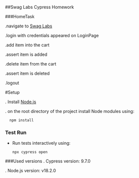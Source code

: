##Swag Labs Cypress Homework

###HomeTask


.navigate to [Swag Labs](https://www.saucedemo.com/)

.login with credentials appeared on LoginPage

.add item into the cart

.assert item is added

.delete item from the cart

.assert item is deleted

.logout

#Setup

. Install [Node.js](https://nodejs.org/en/)

. on the root directory of the project install Node modules using:
 ```
   npm install
   ```

### Test Run

* Run tests interactively using:
  ```
  npx cypress open
  ```
###Used versions
. Cypress version: 9.7.0

. Node.js version: v18.2.0
